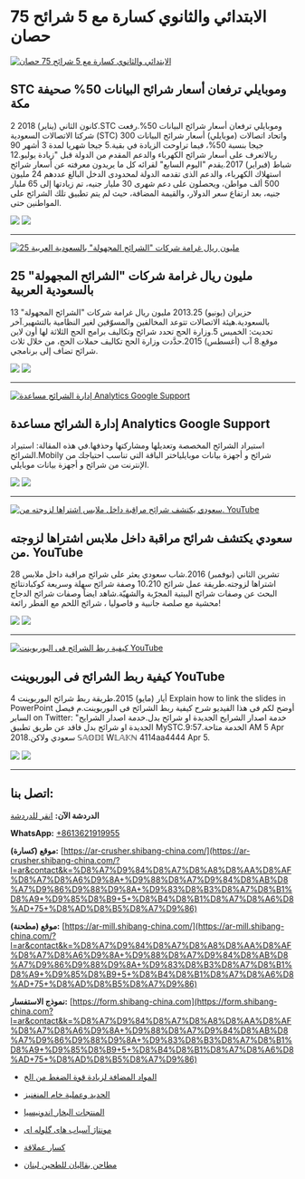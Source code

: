 # الابتدائي والثانوي كسارة مع 5 شرائح 75 حصان

<a href="https://swt.shibang-china.com/?l=ar&img&k=%D8%A7%D9%84%D8%A7%D8%A8%D8%AA%D8%AF%D8%A7%D8%A6%D9%8A+%D9%88%D8%A7%D9%84%D8%AB%D8%A7%D9%86%D9%88%D9%8A+%D9%83%D8%B3%D8%A7%D8%B1%D8%A9+%D9%85%D8%B9+5+%D8%B4%D8%B1%D8%A7%D8%A6%D8%AD+75+%D8%AD%D8%B5%D8%A7%D9%86" target="_blank">![الابتدائي والثانوي كسارة مع 5 شرائح 75 حصان](http://static.shibang-china.com/all-800x300/750.jpg)</a>

## STC وموبايلي ترفعان أسعار شرائح البيانات 50% صحيفة مكة
2 كانون الثاني (يناير) 2018.STC وموبايلي ترفعان أسعار شرائح البيانات 50%.رفعت شركتا الاتصالات السعودية (STC) واتحاد اتصالات (موبايلي) أسعار شرائح البيانات 300 جيجا بنسبة 50%، فيما تراوحت الزيادة في بقية.5 جيجا شهريا لمدة 3 أشهر 90 ريالاتعرف على أسعار شرائح الكهرباء والدعم المقدم من الدولة قبل &quot;زيادة يوليو.12 شباط (فبراير) 2017.يقدم &quot;اليوم السابع&quot; لقرائه كل ما يريدون معرفته عن أسعار شرائح استهلاك الكهرباء، والدعم الذى تقدمه الدولة لمحدودى الدخل البالغ عددهم 24 مليون 500 ألف مواطن، ويحصلون على دعم شهرى 30 مليار جنيه، تم زيادتها إلى 65 مليار جنيه، بعد ارتفاع سعر الدولار، والقيمة المضافة، حيث لم يتم تطبيق تلك الشرائح على المواطنين حتى.


<a href="https://whatsapp.shibangsoft.com/WhatsApp.php" target="_blank" title="WhatsApp">![](http://static.shibang-china.com/icon/whatsapp.png)</a> <a href="https://swt.shibang-china.com/?l=ar&icon&k=%D8%A7%D9%84%D8%A7%D8%A8%D8%AA%D8%AF%D8%A7%D8%A6%D9%8A+%D9%88%D8%A7%D9%84%D8%AB%D8%A7%D9%86%D9%88%D9%8A+%D9%83%D8%B3%D8%A7%D8%B1%D8%A9+%D9%85%D8%B9+5+%D8%B4%D8%B1%D8%A7%D8%A6%D8%AD+75+%D8%AD%D8%B5%D8%A7%D9%86" target="_blank">![](http://static.shibang-china.com/icon/chat-ar.png)</a>

---

<a href="https://swt.shibang-china.com/?l=ar&img&k=%D8%A7%D9%84%D8%A7%D8%A8%D8%AA%D8%AF%D8%A7%D8%A6%D9%8A+%D9%88%D8%A7%D9%84%D8%AB%D8%A7%D9%86%D9%88%D9%8A+%D9%83%D8%B3%D8%A7%D8%B1%D8%A9+%D9%85%D8%B9+5+%D8%B4%D8%B1%D8%A7%D8%A6%D8%AD+75+%D8%AD%D8%B5%D8%A7%D9%86" target="_blank">![25 مليون ريال غرامة شركات &quot;الشرائح المجهولة&quot; بالسعودية العربية](http://static.shibang-china.com/all-800x300/880.jpg)</a>

## 25 مليون ريال غرامة شركات &quot;الشرائح المجهولة&quot; بالسعودية العربية
13 حزيران (يونيو) 2013.25 مليون ريال غرامة شركات &quot;الشرائح المجهولة&quot; بالسعودية.هيئة الاتصالات تتوعد المخالفين والمسوّقين لغير النظامية بالتشهير.آخر تحديث: الخميس 5.وزارة الحج تحدد شرائح وتكاليف برامج الحج الثلاثة لها أون لاين موقع.8 آب (أغسطس) 2015.حدَّدت وزارة الحج تكاليف حملات الحج، من خلال ثلاث شرائح تضاف إلى برنامجي.


<a href="https://whatsapp.shibangsoft.com/WhatsApp.php" target="_blank" title="WhatsApp">![](http://static.shibang-china.com/icon/whatsapp.png)</a> <a href="https://swt.shibang-china.com/?l=ar&icon&k=%D8%A7%D9%84%D8%A7%D8%A8%D8%AA%D8%AF%D8%A7%D8%A6%D9%8A+%D9%88%D8%A7%D9%84%D8%AB%D8%A7%D9%86%D9%88%D9%8A+%D9%83%D8%B3%D8%A7%D8%B1%D8%A9+%D9%85%D8%B9+5+%D8%B4%D8%B1%D8%A7%D8%A6%D8%AD+75+%D8%AD%D8%B5%D8%A7%D9%86" target="_blank">![](http://static.shibang-china.com/icon/chat-ar.png)</a>

---

<a href="https://swt.shibang-china.com/?l=ar&img&k=%D8%A7%D9%84%D8%A7%D8%A8%D8%AA%D8%AF%D8%A7%D8%A6%D9%8A+%D9%88%D8%A7%D9%84%D8%AB%D8%A7%D9%86%D9%88%D9%8A+%D9%83%D8%B3%D8%A7%D8%B1%D8%A9+%D9%85%D8%B9+5+%D8%B4%D8%B1%D8%A7%D8%A6%D8%AD+75+%D8%AD%D8%B5%D8%A7%D9%86" target="_blank">![إدارة الشرائح مساعدة Analytics Google Support](http://static.shibang-china.com/all-800x300/1443.jpg)</a>

## إدارة الشرائح مساعدة Analytics Google Support
استيراد الشرائح المخصصة وتعديلها ومشاركتها وحذفها.في هذه المقالة: استيراد الشرائح.Mobily شرائح و أجهزة بيانات موبايلياختر الباقة التي تناسب احتياجك من الإنترنت من شرائح و أجهزة بيانات موبايلي.


<a href="https://whatsapp.shibangsoft.com/WhatsApp.php" target="_blank" title="WhatsApp">![](http://static.shibang-china.com/icon/whatsapp.png)</a> <a href="https://swt.shibang-china.com/?l=ar&icon&k=%D8%A7%D9%84%D8%A7%D8%A8%D8%AA%D8%AF%D8%A7%D8%A6%D9%8A+%D9%88%D8%A7%D9%84%D8%AB%D8%A7%D9%86%D9%88%D9%8A+%D9%83%D8%B3%D8%A7%D8%B1%D8%A9+%D9%85%D8%B9+5+%D8%B4%D8%B1%D8%A7%D8%A6%D8%AD+75+%D8%AD%D8%B5%D8%A7%D9%86" target="_blank">![](http://static.shibang-china.com/icon/chat-ar.png)</a>

---

<a href="https://swt.shibang-china.com/?l=ar&img&k=%D8%A7%D9%84%D8%A7%D8%A8%D8%AA%D8%AF%D8%A7%D8%A6%D9%8A+%D9%88%D8%A7%D9%84%D8%AB%D8%A7%D9%86%D9%88%D9%8A+%D9%83%D8%B3%D8%A7%D8%B1%D8%A9+%D9%85%D8%B9+5+%D8%B4%D8%B1%D8%A7%D8%A6%D8%AD+75+%D8%AD%D8%B5%D8%A7%D9%86" target="_blank">![سعودي يكتشف شرائح مراقبة داخل ملابس اشتراها لزوجته من. YouTube](http://static.shibang-china.com/all-800x300/57.jpg)</a>

## سعودي يكتشف شرائح مراقبة داخل ملابس اشتراها لزوجته من. YouTube
28 تشرين الثاني (نوفمبر) 2016.شاب سعودي يعثر على شرائح مراقبة داخل ملابس اشتراها لزوجته.طريقة عمل شرائح 10،210 وصفة شرائح سهلة وسريعة كوكبادنتائج البحث عن وصفات شرائح البيتية المجرّبة والشهيّة.شاهد ايضاً وصفات شرائح الدجاج محشية مع صلصة جانبية و فاصوليا ، شرائح اللحم مع الفطر رائعة!


<a href="https://whatsapp.shibangsoft.com/WhatsApp.php" target="_blank" title="WhatsApp">![](http://static.shibang-china.com/icon/whatsapp.png)</a> <a href="https://swt.shibang-china.com/?l=ar&icon&k=%D8%A7%D9%84%D8%A7%D8%A8%D8%AA%D8%AF%D8%A7%D8%A6%D9%8A+%D9%88%D8%A7%D9%84%D8%AB%D8%A7%D9%86%D9%88%D9%8A+%D9%83%D8%B3%D8%A7%D8%B1%D8%A9+%D9%85%D8%B9+5+%D8%B4%D8%B1%D8%A7%D8%A6%D8%AD+75+%D8%AD%D8%B5%D8%A7%D9%86" target="_blank">![](http://static.shibang-china.com/icon/chat-ar.png)</a>

---

<a href="https://swt.shibang-china.com/?l=ar&img&k=%D8%A7%D9%84%D8%A7%D8%A8%D8%AA%D8%AF%D8%A7%D8%A6%D9%8A+%D9%88%D8%A7%D9%84%D8%AB%D8%A7%D9%86%D9%88%D9%8A+%D9%83%D8%B3%D8%A7%D8%B1%D8%A9+%D9%85%D8%B9+5+%D8%B4%D8%B1%D8%A7%D8%A6%D8%AD+75+%D8%AD%D8%B5%D8%A7%D9%86" target="_blank">![كيفية ربط الشرائح فى البوربوينت YouTube](http://static.shibang-china.com/all-800x300/506.jpg)</a>

## كيفية ربط الشرائح فى البوربوينت YouTube
4 أيار (مايو) 2015.طريقة ربط شرائح البوربوينت Explain how to link the slides in PowerPoint أوضح لكم فى هذا الفيديو شرح كيفية ربط الشرائح فى البوربوينت.م فيصل السابر on Twitter: &quot;خدمة اصدار الشرايح الجديدة او شرائح بدل.خدمة اصدار الشرايح الجديدة او شرائح بدل فاقد عن طريق تطبيق MySTC.الخدمة متاحة.9:57 AM 5 Apr 2018.سعودي ولاكن 𝕊𝔸𝕆𝔻𝕀 W𝕃𝔸𝕂ℕ 4114aa4444 Apr 5.


<a href="https://whatsapp.shibangsoft.com/WhatsApp.php" target="_blank" title="WhatsApp">![](http://static.shibang-china.com/icon/whatsapp.png)</a> <a href="https://swt.shibang-china.com/?l=ar&icon&k=%D8%A7%D9%84%D8%A7%D8%A8%D8%AA%D8%AF%D8%A7%D8%A6%D9%8A+%D9%88%D8%A7%D9%84%D8%AB%D8%A7%D9%86%D9%88%D9%8A+%D9%83%D8%B3%D8%A7%D8%B1%D8%A9+%D9%85%D8%B9+5+%D8%B4%D8%B1%D8%A7%D8%A6%D8%AD+75+%D8%AD%D8%B5%D8%A7%D9%86" target="_blank">![](http://static.shibang-china.com/icon/chat-ar.png)</a>

---
## اتصل بنا:

**الدردشة الآن:** [انقر للدردشة](https://swt.shibang-china.com?l=ar&contact&k=%D8%A7%D9%84%D8%A7%D8%A8%D8%AA%D8%AF%D8%A7%D8%A6%D9%8A+%D9%88%D8%A7%D9%84%D8%AB%D8%A7%D9%86%D9%88%D9%8A+%D9%83%D8%B3%D8%A7%D8%B1%D8%A9+%D9%85%D8%B9+5+%D8%B4%D8%B1%D8%A7%D8%A6%D8%AD+75+%D8%AD%D8%B5%D8%A7%D9%86)

**WhatsApp:**  [+8613621919955](https://whatsapp.shibangsoft.com/WhatsApp.php)

**موقع (كسارة):** [https://ar-crusher.shibang-china.com/](https://ar-crusher.shibang-china.com/?l=ar&contact&k=%D8%A7%D9%84%D8%A7%D8%A8%D8%AA%D8%AF%D8%A7%D8%A6%D9%8A+%D9%88%D8%A7%D9%84%D8%AB%D8%A7%D9%86%D9%88%D9%8A+%D9%83%D8%B3%D8%A7%D8%B1%D8%A9+%D9%85%D8%B9+5+%D8%B4%D8%B1%D8%A7%D8%A6%D8%AD+75+%D8%AD%D8%B5%D8%A7%D9%86)

**موقع (مطحنة):** [https://ar-mill.shibang-china.com/](https://ar-mill.shibang-china.com/?l=ar&contact&k=%D8%A7%D9%84%D8%A7%D8%A8%D8%AA%D8%AF%D8%A7%D8%A6%D9%8A+%D9%88%D8%A7%D9%84%D8%AB%D8%A7%D9%86%D9%88%D9%8A+%D9%83%D8%B3%D8%A7%D8%B1%D8%A9+%D9%85%D8%B9+5+%D8%B4%D8%B1%D8%A7%D8%A6%D8%AD+75+%D8%AD%D8%B5%D8%A7%D9%86)

**نموذج الاستفسار:** [https://form.shibang-china.com](https://form.shibang-china.com?l=ar&contact&k=%D8%A7%D9%84%D8%A7%D8%A8%D8%AA%D8%AF%D8%A7%D8%A6%D9%8A+%D9%88%D8%A7%D9%84%D8%AB%D8%A7%D9%86%D9%88%D9%8A+%D9%83%D8%B3%D8%A7%D8%B1%D8%A9+%D9%85%D8%B9+5+%D8%B4%D8%B1%D8%A7%D8%A6%D8%AD+75+%D8%AD%D8%B5%D8%A7%D9%86)

* [المواد المضافة لزيادة قوة الضغط من الخ](../22/%D8%A7%D9%84%D9%85%D9%88%D8%A7%D8%AF%20%D8%A7%D9%84%D9%85%D8%B6%D8%A7%D9%81%D8%A9%20%D9%84%D8%B2%D9%8A%D8%A7%D8%AF%D8%A9%20%D9%82%D9%88%D8%A9%20%D8%A7%D9%84%D8%B6%D8%BA%D8%B7%20%D9%85%D9%86%20%D8%A7%D9%84%D8%AE.md)

* [الحديد وعملية خام المنغنيز](../25/%D8%A7%D9%84%D8%AD%D8%AF%D9%8A%D8%AF%20%D9%88%D8%B9%D9%85%D9%84%D9%8A%D8%A9%20%D8%AE%D8%A7%D9%85%20%D8%A7%D9%84%D9%85%D9%86%D8%BA%D9%86%D9%8A%D8%B2.md)

* [المنتجات البخار اندونيسيا](../22/%D8%A7%D9%84%D9%85%D9%86%D8%AA%D8%AC%D8%A7%D8%AA%20%D8%A7%D9%84%D8%A8%D8%AE%D8%A7%D8%B1%20%D8%A7%D9%86%D8%AF%D9%88%D9%86%D9%8A%D8%B3%D9%8A%D8%A7.md)

* [مونتاژ آسیاب های گلوله ای](../21/%D9%85%D9%88%D9%86%D8%AA%D8%A7%DA%98%20%D8%A2%D8%B3%DB%8C%D8%A7%D8%A8%20%D9%87%D8%A7%DB%8C%20%DA%AF%D9%84%D9%88%D9%84%D9%87%20%D8%A7%DB%8C.md)

* [كسار عملاقة](../22/%D9%83%D8%B3%D8%A7%D8%B1%20%D8%B9%D9%85%D9%84%D8%A7%D9%82%D8%A9.md)

* [مطاحن بقاليان للطحين لبنان](../21/%D9%85%D8%B7%D8%A7%D8%AD%D9%86%20%D8%A8%D9%82%D8%A7%D9%84%D9%8A%D8%A7%D9%86%20%D9%84%D9%84%D8%B7%D8%AD%D9%8A%D9%86%20%D9%84%D8%A8%D9%86%D8%A7%D9%86.md)